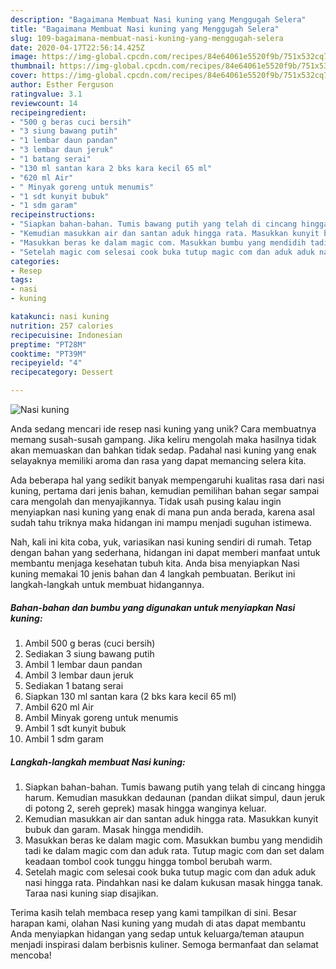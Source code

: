 ```yaml
---
description: "Bagaimana Membuat Nasi kuning yang Menggugah Selera"
title: "Bagaimana Membuat Nasi kuning yang Menggugah Selera"
slug: 109-bagaimana-membuat-nasi-kuning-yang-menggugah-selera
date: 2020-04-17T22:56:14.425Z
image: https://img-global.cpcdn.com/recipes/84e64061e5520f9b/751x532cq70/nasi-kuning-foto-resep-utama.jpg
thumbnail: https://img-global.cpcdn.com/recipes/84e64061e5520f9b/751x532cq70/nasi-kuning-foto-resep-utama.jpg
cover: https://img-global.cpcdn.com/recipes/84e64061e5520f9b/751x532cq70/nasi-kuning-foto-resep-utama.jpg
author: Esther Ferguson
ratingvalue: 3.1
reviewcount: 14
recipeingredient:
- "500 g beras cuci bersih"
- "3 siung bawang putih"
- "1 lembar daun pandan"
- "3 lembar daun jeruk"
- "1 batang serai"
- "130 ml santan kara 2 bks kara kecil 65 ml"
- "620 ml Air"
- " Minyak goreng untuk menumis"
- "1 sdt kunyit bubuk"
- "1 sdm garam"
recipeinstructions:
- "Siapkan bahan-bahan. Tumis bawang putih yang telah di cincang hingga harum. Kemudian masukkan dedaunan (pandan diikat simpul, daun jeruk di potong 2, sereh geprek) masak hingga wanginya keluar."
- "Kemudian masukkan air dan santan aduk hingga rata. Masukkan kunyit bubuk dan garam. Masak hingga mendidih."
- "Masukkan beras ke dalam magic com. Masukkan bumbu yang mendidih tadi ke dalam magic com dan aduk rata. Tutup magic com dan set dalam keadaan tombol cook tunggu hingga tombol berubah warm."
- "Setelah magic com selesai cook buka tutup magic com dan aduk aduk nasi hingga rata. Pindahkan nasi ke dalam kukusan masak hingga tanak. Taraa nasi kuning siap disajikan."
categories:
- Resep
tags:
- nasi
- kuning

katakunci: nasi kuning 
nutrition: 257 calories
recipecuisine: Indonesian
preptime: "PT28M"
cooktime: "PT39M"
recipeyield: "4"
recipecategory: Dessert

---
```



![Nasi kuning](https://img-global.cpcdn.com/recipes/84e64061e5520f9b/751x532cq70/nasi-kuning-foto-resep-utama.jpg)

Anda sedang mencari ide resep nasi kuning yang unik? Cara membuatnya memang susah-susah gampang. Jika keliru mengolah maka hasilnya tidak akan memuaskan dan bahkan tidak sedap. Padahal nasi kuning yang enak selayaknya memiliki aroma dan rasa yang dapat memancing selera kita.



Ada beberapa hal yang sedikit banyak mempengaruhi kualitas rasa dari nasi kuning, pertama dari jenis bahan, kemudian pemilihan bahan segar sampai cara mengolah dan menyajikannya. Tidak usah pusing kalau ingin menyiapkan nasi kuning yang enak di mana pun anda berada, karena asal sudah tahu triknya maka hidangan ini mampu menjadi suguhan istimewa.


Nah, kali ini kita coba, yuk, variasikan nasi kuning sendiri di rumah. Tetap dengan bahan yang sederhana, hidangan ini dapat memberi manfaat untuk membantu menjaga kesehatan tubuh kita. Anda bisa menyiapkan Nasi kuning memakai 10 jenis bahan dan 4 langkah pembuatan. Berikut ini langkah-langkah untuk membuat hidangannya.

<!--inarticleads1-->

##### Bahan-bahan dan bumbu yang digunakan untuk menyiapkan Nasi kuning:

1. Ambil 500 g beras (cuci bersih)
1. Sediakan 3 siung bawang putih
1. Ambil 1 lembar daun pandan
1. Ambil 3 lembar daun jeruk
1. Sediakan 1 batang serai
1. Siapkan 130 ml santan kara (2 bks kara kecil 65 ml)
1. Ambil 620 ml Air
1. Ambil  Minyak goreng untuk menumis
1. Ambil 1 sdt kunyit bubuk
1. Ambil 1 sdm garam




<!--inarticleads2-->

##### Langkah-langkah membuat Nasi kuning:

1. Siapkan bahan-bahan. Tumis bawang putih yang telah di cincang hingga harum. Kemudian masukkan dedaunan (pandan diikat simpul, daun jeruk di potong 2, sereh geprek) masak hingga wanginya keluar.
1. Kemudian masukkan air dan santan aduk hingga rata. Masukkan kunyit bubuk dan garam. Masak hingga mendidih.
1. Masukkan beras ke dalam magic com. Masukkan bumbu yang mendidih tadi ke dalam magic com dan aduk rata. Tutup magic com dan set dalam keadaan tombol cook tunggu hingga tombol berubah warm.
1. Setelah magic com selesai cook buka tutup magic com dan aduk aduk nasi hingga rata. Pindahkan nasi ke dalam kukusan masak hingga tanak. Taraa nasi kuning siap disajikan.




Terima kasih telah membaca resep yang kami tampilkan di sini. Besar harapan kami, olahan Nasi kuning yang mudah di atas dapat membantu Anda menyiapkan hidangan yang sedap untuk keluarga/teman ataupun menjadi inspirasi dalam berbisnis kuliner. Semoga bermanfaat dan selamat mencoba!
